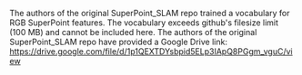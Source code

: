 The authors of the original SuperPoint_SLAM repo trained a vocabulary for RGB SuperPoint features. The vocabulary exceeds github's filesize limit (100 MB) and cannot be included here. The authors of the original SuperPoint_SLAM repo have provided a Google Drive link:
https://drive.google.com/file/d/1p1QEXTDYsbpid5ELp3IApQ8PGgm_vguC/view